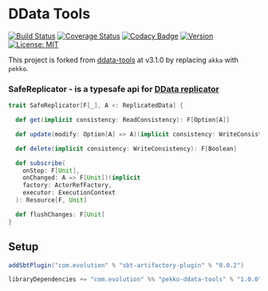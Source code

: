 # DData Tools
[![Build Status](https://github.com/evolution-gaming/pekko-ddata-tools/workflows/CI/badge.svg)](https://github.com/evolution-gaming/pekko-ddata-tools/actions?query=workflow%3ACI)
[![Coverage Status](https://coveralls.io/repos/github/evolution-gaming/pekko-ddata-tools/badge.svg?branch=master)](https://coveralls.io/github/evolution-gaming/pekko-ddata-tools?branch=master)
[![Codacy Badge](https://app.codacy.com/project/badge/Grade/9460691128bb4ba5b8a4b0006aca195a)](https://app.codacy.com/gh/evolution-gaming/pekko-ddata-tools/dashboard?utm_source=gh&utm_medium=referral&utm_content=&utm_campaign=Badge_grade)
[![Version](https://img.shields.io/badge/version-click-blue)](https://evolution.jfrog.io/artifactory/api/search/latestVersion?g=com.evolutiongaming&a=pekko-ddata-tools_2.13&repos=public)
[![License: MIT](https://img.shields.io/badge/License-MIT-yellowgreen.svg)](https://opensource.org/licenses/MIT)

This project is forked from [ddata-tools](https://github.com/evolution-gaming/ddata-tools/) at v3.1.0 by replacing `akka` with `pekko`. 

### SafeReplicator - is a typesafe api for [DData replicator](https://pekko.apache.org/docs/pekko/current/typed/distributed-data.html)

```scala
trait SafeReplicator[F[_], A <: ReplicatedData] {

  def get(implicit consistency: ReadConsistency): F[Option[A]]

  def update(modify: Option[A] => A)(implicit consistency: WriteConsistency): F[Unit]

  def delete(implicit consistency: WriteConsistency): F[Boolean]

  def subscribe(
    onStop: F[Unit],
    onChanged: A => F[Unit])(implicit
    factory: ActorRefFactory,
    executor: ExecutionContext
  ): Resource[F, Unit]

  def flushChanges: F[Unit]
}
```

## Setup

```scala
addSbtPlugin("com.evolution" % "sbt-artifactory-plugin" % "0.0.2")

libraryDependencies += "com.evolution" %% "pekko-ddata-tools" % "1.0.0"
```
